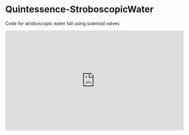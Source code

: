 # Quintessence-StroboscopicWater
Code for stroboscopic water fall using solenoid valves

<iframe 
  width="560" 
  height="315" 
  src="https://www.youtube.com/embed/UE3zT95B1FE" 
  frameborder="0" 
  allow="accelerometer; 
  autoplay; 
  clipboard-write; 
  encrypted-media; 
  gyroscope; 
  picture-in-picture" allowfullscreen>
</iframe>
